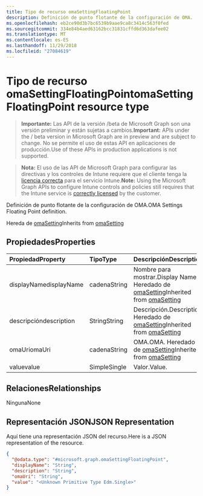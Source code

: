 ```yaml
---
title: Tipo de recurso omaSettingFloatingPoint
description: Definición de punto flotante de la configuración de OMA.
ms.openlocfilehash: eb2ce90d3b7bc6539b9aae9ca8c3414c563f0fed
ms.sourcegitcommit: 334e84b4aed63162bcc31831cffd6d363dafee02
ms.translationtype: MT
ms.contentlocale: es-ES
ms.lasthandoff: 11/29/2018
ms.locfileid: "27084619"
---
```

# <a name="omasettingfloatingpoint-resource-type"></a><span data-ttu-id="31efc-103">Tipo de recurso omaSettingFloatingPoint</span><span class="sxs-lookup"><span data-stu-id="31efc-103">omaSettingFloatingPoint resource type</span></span>

> <span data-ttu-id="31efc-104">**Importante:** Las API de la versión /beta de Microsoft Graph son una versión preliminar y están sujetas a cambios.</span><span class="sxs-lookup"><span data-stu-id="31efc-104">**Important:** APIs under the / beta version in Microsoft Graph are in preview and are subject to change.</span></span> <span data-ttu-id="31efc-105">No se permite el uso de estas API en aplicaciones de producción.</span><span class="sxs-lookup"><span data-stu-id="31efc-105">Use of these APIs in production applications is not supported.</span></span>

> <span data-ttu-id="31efc-106">**Nota:** El uso de las API de Microsoft Graph para configurar las directivas y los controles de Intune requiere que el cliente tenga la [licencia correcta](https://go.microsoft.com/fwlink/?linkid=839381) para el servicio Intune.</span><span class="sxs-lookup"><span data-stu-id="31efc-106">**Note:** Using the Microsoft Graph APIs to configure Intune controls and policies still requires that the Intune service is [correctly licensed](https://go.microsoft.com/fwlink/?linkid=839381) by the customer.</span></span>

<span data-ttu-id="31efc-107">Definición de punto flotante de la configuración de OMA.</span><span class="sxs-lookup"><span data-stu-id="31efc-107">OMA Settings Floating Point definition.</span></span>

<span data-ttu-id="31efc-108">Hereda de [omaSetting](../resources/intune-deviceconfig-omasetting.md)</span><span class="sxs-lookup"><span data-stu-id="31efc-108">Inherits from [omaSetting](../resources/intune-deviceconfig-omasetting.md)</span></span>

## <a name="properties"></a><span data-ttu-id="31efc-109">Propiedades</span><span class="sxs-lookup"><span data-stu-id="31efc-109">Properties</span></span>
|<span data-ttu-id="31efc-110">Propiedad</span><span class="sxs-lookup"><span data-stu-id="31efc-110">Property</span></span>|<span data-ttu-id="31efc-111">Tipo</span><span class="sxs-lookup"><span data-stu-id="31efc-111">Type</span></span>|<span data-ttu-id="31efc-112">Descripción</span><span class="sxs-lookup"><span data-stu-id="31efc-112">Description</span></span>|
|:---|:---|:---|
|<span data-ttu-id="31efc-113">displayName</span><span class="sxs-lookup"><span data-stu-id="31efc-113">displayName</span></span>|<span data-ttu-id="31efc-114">cadena</span><span class="sxs-lookup"><span data-stu-id="31efc-114">String</span></span>|<span data-ttu-id="31efc-115">Nombre para mostrar.</span><span class="sxs-lookup"><span data-stu-id="31efc-115">Display Name.</span></span> <span data-ttu-id="31efc-116">Heredado de [omaSetting](../resources/intune-deviceconfig-omasetting.md)</span><span class="sxs-lookup"><span data-stu-id="31efc-116">Inherited from [omaSetting](../resources/intune-deviceconfig-omasetting.md)</span></span>|
|<span data-ttu-id="31efc-117">descripción</span><span class="sxs-lookup"><span data-stu-id="31efc-117">description</span></span>|<span data-ttu-id="31efc-118">String</span><span class="sxs-lookup"><span data-stu-id="31efc-118">String</span></span>|<span data-ttu-id="31efc-119">Descripción.</span><span class="sxs-lookup"><span data-stu-id="31efc-119">Description.</span></span> <span data-ttu-id="31efc-120">Heredado de [omaSetting](../resources/intune-deviceconfig-omasetting.md)</span><span class="sxs-lookup"><span data-stu-id="31efc-120">Inherited from [omaSetting](../resources/intune-deviceconfig-omasetting.md)</span></span>|
|<span data-ttu-id="31efc-121">omaUri</span><span class="sxs-lookup"><span data-stu-id="31efc-121">omaUri</span></span>|<span data-ttu-id="31efc-122">cadena</span><span class="sxs-lookup"><span data-stu-id="31efc-122">String</span></span>|<span data-ttu-id="31efc-123">OMA.</span><span class="sxs-lookup"><span data-stu-id="31efc-123">OMA.</span></span> <span data-ttu-id="31efc-124">Heredado de [omaSetting](../resources/intune-deviceconfig-omasetting.md)</span><span class="sxs-lookup"><span data-stu-id="31efc-124">Inherited from [omaSetting](../resources/intune-deviceconfig-omasetting.md)</span></span>|
|<span data-ttu-id="31efc-125">value</span><span class="sxs-lookup"><span data-stu-id="31efc-125">value</span></span>|<span data-ttu-id="31efc-126">Simple</span><span class="sxs-lookup"><span data-stu-id="31efc-126">Single</span></span>|<span data-ttu-id="31efc-127">Valor.</span><span class="sxs-lookup"><span data-stu-id="31efc-127">Value.</span></span>|

## <a name="relationships"></a><span data-ttu-id="31efc-128">Relaciones</span><span class="sxs-lookup"><span data-stu-id="31efc-128">Relationships</span></span>
<span data-ttu-id="31efc-129">Ninguna</span><span class="sxs-lookup"><span data-stu-id="31efc-129">None</span></span>
## <a name="json-representation"></a><span data-ttu-id="31efc-130">Representación JSON</span><span class="sxs-lookup"><span data-stu-id="31efc-130">JSON Representation</span></span>
<span data-ttu-id="31efc-131">Aquí tiene una representación JSON del recurso.</span><span class="sxs-lookup"><span data-stu-id="31efc-131">Here is a JSON representation of the resource.</span></span>
<!-- {
  "blockType": "resource",
  "@odata.type": "microsoft.graph.omaSettingFloatingPoint"
}
-->
``` json
{
  "@odata.type": "#microsoft.graph.omaSettingFloatingPoint",
  "displayName": "String",
  "description": "String",
  "omaUri": "String",
  "value": "<Unknown Primitive Type Edm.Single>"
}
```





